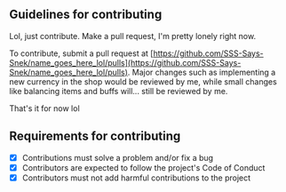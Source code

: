 ## Guidelines for contributing

Lol, just contribute. Make a pull request, I'm pretty lonely right now.

To contribute, submit a pull request at [https://github.com/SSS-Says-Snek/name_goes_here_lol/pulls](https://github.com/SSS-Says-Snek/name_goes_here_lol/pulls).
Major changes such as implementing a new currency in the shop would be reviewed by me,
while small changes like balancing items and buffs will... still be reviewed by me.

That's it for now lol

## Requirements for contributing
- [X] Contributions must solve a problem and/or fix a bug
- [X] Contributors are expected to follow the project's Code of Conduct
- [X] Contributors must not add harmful contributions to the project
